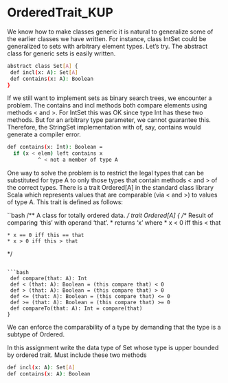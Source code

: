 # OrderedTrait_KUP

We know how to make classes generic it is natural to generalize some of
the earlier classes we have written. For instance, class IntSet could be generalized
to sets with arbitrary element types. Let’s try. The abstract class for generic sets is
easily written.


```bash
abstract class Set[A] {
 def incl(x: A): Set[A]
 def contains(x: A): Boolean
}
```


If we still want to implement sets as binary search trees, we encounter a
problem. The contains and incl methods both compare elements using methods
< and >. For IntSet this was OK since type Int has these two methods. But for
an arbitrary type parameter, we cannot guarantee this. Therefore, the StringSet implementation with of, say, contains would generate a compiler error.


```bash
def contains(x: Int): Boolean =
  if (x < elem) left contains x
          ^ < not a member of type A
```

One way to solve the problem is to restrict the legal types that can be substituted for
type A to only those types that contain methods < and > of the correct types. There is
a trait Ordered[A] in the standard class library Scala which represents values that
are comparable (via < and >) to values of type A. This trait is defined as follows:


``bash
/** A class for totally ordered data. */
trait Ordered[A] {
  /** Result of comparing ‘this’ with operand ‘that’.
    * returns ‘x’ where
    * x < 0 iff this < that

    * x == 0 iff this == that
    * x > 0 iff this > that
   */
```

```bash
 def compare(that: A): Int
 def < (that: A): Boolean = (this compare that) < 0
 def > (that: A): Boolean = (this compare that) > 0
 def <= (that: A): Boolean = (this compare that) <= 0
 def >= (that: A): Boolean = (this compare that) >= 0
 def compareTo(that: A): Int = compare(that) 
}
```


We can enforce the comparability of a type by demanding that the type is a subtype
of Ordered.



In this assignment write the data type of Set whose type is upper bounded by ordered trait. Must include these two methods

```bash
def incl(x: A): Set[A]
def contains(x: A): Boolean
```
